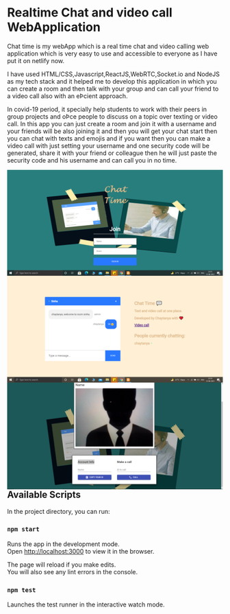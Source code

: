 # Realtime Chat and video call WebApplication
Chat time is my webApp which is a real time chat and video calling web application which is very easy to use and accessible to everyone as I have put it on netlify now.

I have used HTML/CSS,Javascript,ReactJS,WebRTC,Socket.io and NodeJS as my tech stack and it helped me to develop this application in which you can create a room and then talk with your group and can call your friend to a video call also with an eÞcient approach.

In covid-19 period, it specially help students to work with their peers in group projects and oÞce people to discuss on a topic over texting or video call. In this app you can just create a room and join it with a username and your friends will be also joining it and then you will get your chat start then you can chat with texts and emojis and if you want then you can make a video call with just setting your username and one security code will be generated, share it with your friend or colleague then he will just paste the security code and his username and can call you in no time.
<p>
<img align="left" alt="GIF" src="./1.png" width="600px" />  
<img align="left" alt="GIF" src="./2.png" width="600px" />
<img align="left" alt="GIF" src="./3.png" width="600px" />
</p>



## Available Scripts

In the project directory, you can run:

### `npm start`

Runs the app in the development mode.<br>
Open [http://localhost:3000](http://localhost:3000) to view it in the browser.

The page will reload if you make edits.<br>
You will also see any lint errors in the console.

### `npm test`

Launches the test runner in the interactive watch mode.<br>
